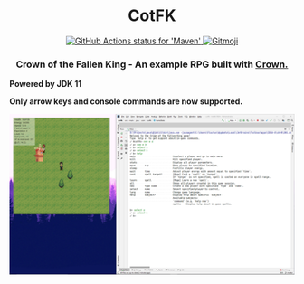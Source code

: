 <h1 align="center">CotFK</h1>

<p align="center">
    <a href="https://github.com/actions/setup-java">
        <img src="https://github.com/F1uctus/cotfk/workflows/Maven/badge.svg"
             alt="GitHub Actions status for 'Maven'">
    </a>
    <a href="https://gitmoji.carloscuesta.me">
        <img src="https://img.shields.io/badge/gitmoji-%20😜%20😍-FFDD67.svg?style=flat-square"
             alt="Gitmoji">
    </a>
</p>

<h3 align="center">Crown of the Fallen King - An example RPG built with <a href="https://github.com/F1uctus/crown-framework">Crown.</a></h3>

**Powered by JDK 11**

**Only arrow keys and console commands are now supported.**

![](screenshots/1.png)
